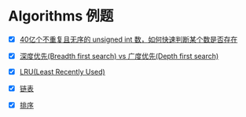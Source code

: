 # Algorithms 例题

- [x] [40亿个不重复且无序的 unsigned int 数，如何快速判断某个数是否存在](4-billion-numbers/index.js)

- [x] [深度优先(Breadth first search) vs 广度优先(Depth first search)](bfs-vs-dfs/index.md)

- [x] [LRU(Least Recently Used)](lru/index.js)

- [x] [链表](linkedlist/index.md)

- [x] [排序](sort/index.md)